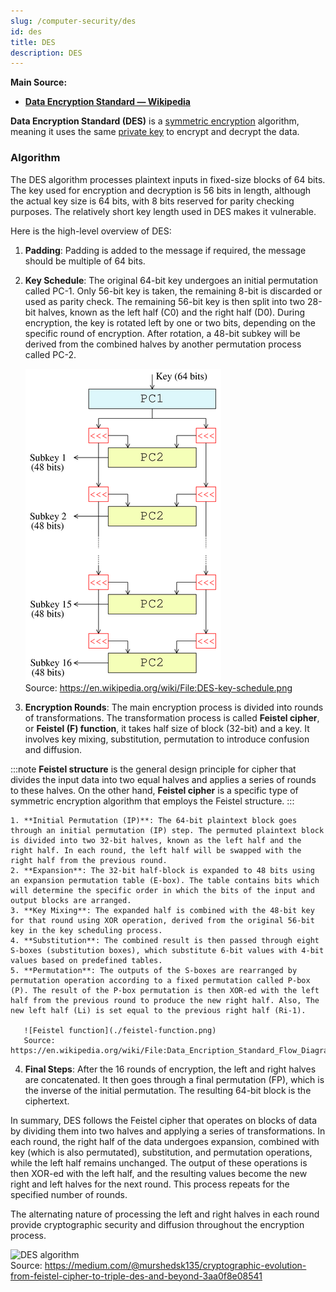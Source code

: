 ```yaml
---
slug: /computer-security/des
id: des
title: DES
description: DES
---
```


**Main Source:**

- **[Data Encryption Standard — Wikipedia](https://en.wikipedia.org/wiki/Data_Encryption_Standard)**

**Data Encryption Standard (DES)** is a [symmetric encryption](/computer-security/encryption#symmetric--asymmetric-encryption) algorithm, meaning it uses the same [private key](/computer-security/encryption#public--private-key) to encrypt and decrypt the data.

### Algorithm

The DES algorithm processes plaintext inputs in fixed-size blocks of 64 bits. The key used for encryption and decryption is 56 bits in length, although the actual key size is 64 bits, with 8 bits reserved for parity checking purposes. The relatively short key length used in DES makes it vulnerable.

Here is the high-level overview of DES:

1.  **Padding**: Padding is added to the message if required, the message should be multiple of 64 bits.

2.  **Key Schedule**: The original 64-bit key undergoes an initial permutation called PC-1. Only 56-bit key is taken, the remaining 8-bit is discarded or used as parity check. The remaining 56-bit key is then split into two 28-bit halves, known as the left half (C0) and the right half (D0). During encryption, the key is rotated left by one or two bits, depending on the specific round of encryption. After rotation, a 48-bit subkey will be derived from the combined halves by another permutation process called PC-2.

    ![Key scheduling](./key-schedule.png)  
    Source: https://en.wikipedia.org/wiki/File:DES-key-schedule.png

3.  **Encryption Rounds**: The main encryption process is divided into rounds of transformations. The transformation process is called **Feistel cipher**, or **Feistel (F) function**, it takes half size of block (32-bit) and a key. It involves key mixing, substitution, permutation to introduce confusion and diffusion.

   :::note
    **Feistel structure** is the general design principle for cipher that divides the input data into two equal halves and applies a series of rounds to these halves. On the other hand, **Feistel cipher** is a specific type of symmetric encryption algorithm that employs the Feistel structure.
   :::

    1. **Initial Permutation (IP)**: The 64-bit plaintext block goes through an initial permutation (IP) step. The permuted plaintext block is divided into two 32-bit halves, known as the left half and the right half. In each round, the left half will be swapped with the right half from the previous round.
    2. **Expansion**: The 32-bit half-block is expanded to 48 bits using an expansion permutation table (E-box). The table contains bits which will determine the specific order in which the bits of the input and output blocks are arranged.
    3. **Key Mixing**: The expanded half is combined with the 48-bit key for that round using XOR operation, derived from the original 56-bit key in the key scheduling process.
    4. **Substitution**: The combined result is then passed through eight S-boxes (substitution boxes), which substitute 6-bit values with 4-bit values based on predefined tables.
    5. **Permutation**: The outputs of the S-boxes are rearranged by permutation operation according to a fixed permutation called P-box (P). The result of the P-box permutation is then XOR-ed with the left half from the previous round to produce the new right half. Also, The new left half (Li) is set equal to the previous right half (Ri-1).

       ![Feistel function](./feistel-function.png)
       Source: https://en.wikipedia.org/wiki/File:Data_Encription_Standard_Flow_Diagram.svg

4.  **Final Steps**: After the 16 rounds of encryption, the left and right halves are concatenated. It then goes through a final permutation (FP), which is the inverse of the initial permutation. The resulting 64-bit block is the ciphertext.

In summary, DES follows the Feistel cipher that operates on blocks of data by dividing them into two halves and applying a series of transformations. In each round, the right half of the data undergoes expansion, combined with key (which is also permutated), substitution, and permutation operations, while the left half remains unchanged. The output of these operations is then XOR-ed with the left half, and the resulting values become the new right and left halves for the next round. This process repeats for the specified number of rounds.

The alternating nature of processing the left and right halves in each round provide cryptographic security and diffusion throughout the encryption process.

![DES algorithm](./des.gif)  
Source: https://medium.com/@murshedsk135/cryptographic-evolution-from-feistel-cipher-to-triple-des-and-beyond-3aa0f8e08541
